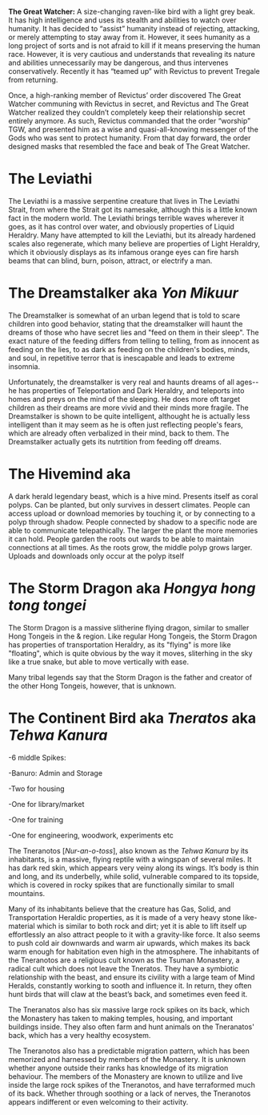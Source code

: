 **The Great Watcher:** A size-changing raven-like bird with a light grey beak. It has high intelligence and uses its stealth and abilities to watch over humanity. It has decided to “assist” humanity instead of rejecting, attacking, or merely attempting to stay away from it. However, it sees humanity as a long project of sorts and is not afraid to kill if it means preserving the human race. However, it is very cautious and understands that revealing its nature and abilities unnecessarily may be dangerous, and thus intervenes conservatively. Recently it has “teamed up” with Revictus to prevent Tregale from returning. 

Once, a high-ranking member of Revictus’ order discovered The Great Watcher communing with Revictus in secret, and Revictus and The Great Watcher realized they couldn’t completely keep their relationship secret entirely anymore. As such, Revictus commanded that the order “worship” TGW, and presented him as a wise and quasi-all-knowing messenger of the Gods who was sent to protect humanity. From that day forward, the order designed masks that resembled the face and beak of The Great Watcher.

# The Leviathi
The Leviathi is a massive serpentine creature that lives in The Leviathi Strait, from where the Strait got its namesake, although this is a little known fact in the modern world. The Leviathi brings terrible waves wherever it goes, as it has control over water, and obviously properties of Liquid Heraldry. Many have attempted to kill the Leviathi, but its already hardened scales also regenerate, which many believe are properties of Light Heraldry, which it obviously displays as its infamous orange eyes can fire harsh beams that can blind, burn, poison, attract, or electrify a man.

# The Dreamstalker aka *Yon Mikuur*
The Dreamstalker is somewhat of an urban legend that is told to scare children into good behavior, stating that the dreamstalker will haunt the dreams of those who have secret lies and "feed on them in their sleep". The exact nature of the feeding differs from telling to telling, from as innocent as feeding on the lies, to as dark as feeding on the children's bodies, minds, and soul, in repetitive terror that is inescapable and leads to extreme insomnia. 

Unfortunately, the dreamstalker is very real and haunts dreams of all ages-- he has properties of Teleportation and Dark Heraldry, and teleports into homes and preys on the mind of the sleeping. He does more oft target children as their dreams are more vivid and their minds more fragile. The Dreamstalker is shown to be quite intelligent, althought he is actually less intelligent than it may seem as he is often just reflecting people's fears, which are already often verbalized in their mind, back to them. The Dreamstalker actually gets its nutrtition from feeding off dreams.

# The Hivemind aka 
A dark herald legendary beast, which is a hive mind. Presents itself as coral polyps. Can be planted, but only survives in dessert climates. People can access upload or download memories by touching it, or by connecting to a polyp through shadow. People connected by shadow to a specific node are able to communicate telepathically. The larger the plant the more memories it can hold. People garden the roots out wards to be able to maintain connections at all times. As the roots grow, the middle polyp grows larger. Uploads and downloads only occur at the polyp itself

# The Storm Dragon aka *Hongya hong tong tongei*
The Storm Dragon is a massive slitherine flying dragon, similar to smaller Hong Tongeis in the & region. Like regular Hong Tongeis, the Storm Dragon has properties of transportation Heraldry, as its "flying" is more like "floating", which is quite obvious by the way it moves, sliterhing in the sky like a true snake, but able to move vertically with ease. 

Many tribal legends say that the Storm Dragon is the father and creator of the other Hong Tongeis, however, that is unknown.


# The Continent Bird aka *Tneratos* aka *Tehwa Kanura*

\-6 middle Spikes:

\-Banuro: Admin and Storage

\-Two for housing

\-One for library/market

\-One for training

\-One for engineering, woodwork, experiments etc

The Tneranotos \[*Nur-an-o-toss*\], also known as the *Tehwa Kanura* by its inhabitants, is a massive, flying reptile with a wingspan of several miles. It has dark red skin, which appears very veiny along its wings. It’s body is thin and long, and its underbelly, while solid, vulnerable compared to its topside, which is covered in rocky spikes that are functionally similar to small mountains. 

Many of its inhabitants believe that the creature has Gas, Solid, and Transportation Heraldic properties, as it is made of a very heavy stone like-material which is similar to both rock and dirt; yet it is able to lift itself up effortlessly an also attract people to it with a gravity-like force. It also seems to push cold air downwards and warm air upwards, which makes its back warm enough for habitation even high in the atmosphere.
The inhabitants of the Tneranotos are a religious cult known as the Tsuman Monastery, a radical cult which does not leave the Tneratos. They have a symbiotic relationship with the beast, and ensure its civility with a large team of Mind Heralds, constantly working to sooth and influence it. In return, they often hunt birds that will claw at the beast’s back, and sometimes even feed it.

The Tneranatos also has six massive large rock spikes on its back, which the Monastery has taken to making temples, housing, and important buildings inside. They also often farm and hunt animals on the Tneranatos' back, which has a very healthy ecosystem.

The Tneranotos also has a predictable migration pattern, which has been memorized and harnessed by members of the Monastery. It is unknown whether anyone outside their ranks has knowledge of its migration behaviour. The members of the Monastery are known to utilize and live inside the large rock spikes of the Tneranotos, and have terraformed much of its back. Whether through soothing or a lack of nerves, the Tneranotos appears indifferent or even welcoming to their activity.

